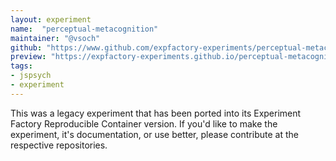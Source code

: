 ```yaml
---
layout: experiment
name:  "perceptual-metacognition"
maintainer: "@vsoch"
github: "https://www.github.com/expfactory-experiments/perceptual-metacognition"
preview: "https://expfactory-experiments.github.io/perceptual-metacognition"
tags:
- jspsych
- experiment
---
```


This was a legacy experiment that has been ported into its Experiment Factory Reproducible Container version. If you'd like to make the experiment, it's documentation, or use better, please contribute at the respective repositories.
